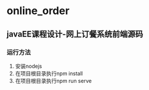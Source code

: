 # online_order
## javaEE课程设计-网上订餐系统前端源码
### 运行方法
1. 安装nodejs
2. 在项目根目录执行npm install
3. 在项目根目录执行npm run serve

